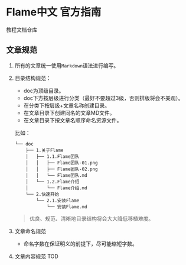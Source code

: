 # Flame中文 官方指南
教程文档仓库

## 文章规范
1. 所有的文章统一使用`Markdown`语法进行编写。
2. 目录结构规范：
    - doc为顶级目录。
    - doc下方按层级进行分类（最好不要超过3级，否则排版将会不美观）。
    - 在分类下按层级+文章名称创建目录。
    - 在文章目录下创建同名的文章MD文件。
    - 在文章目录下按文章名顺序命名资源文件。

    比如：
    ```
    └── doc
        ├── 1.关于Flame
        │   ├── 1.1.Flame团队
        │   │   ├── Flame团队-01.png
        │   │   ├── Flame团队-02.png
        │   │   └── Flame团队.md
        │   └── 1.2.Flame介绍
        │       └── Flame介绍.md
        └── 2.快速开始
            └── 2.1.安装Flame
                └── 安装Flame.md
    ```

    > 优良、规范、清晰地目录结构将会大大降低移植难度。
3. 文章命名规范
    - 命名字数在保证明义的前提下，尽可能缩短字数。
4. 文章内容规范
    TOD
